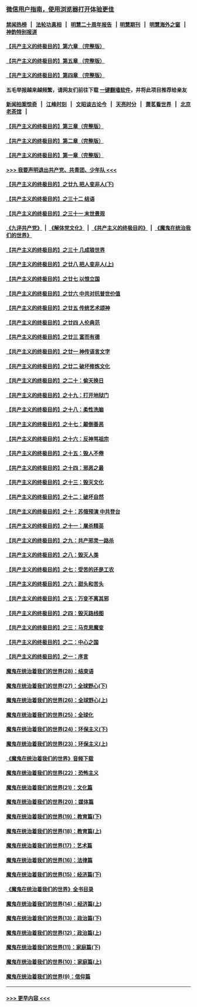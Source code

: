 ### [微信用户指南，使用浏览器打开体验更佳](https://github.com/gfw-breaker/banned-news1/blob/master/indexes/wechat-guide.md?t=0)
#### [禁闻热榜](热点新闻.md?t=0)  &nbsp;&nbsp;|&nbsp;&nbsp; [法轮功真相](https://github.com/gfw-breaker/truth/blob/master/README.md?t=0) &nbsp;&nbsp;|&nbsp;&nbsp; [明慧二十周年报告](https://github.com/gfw-breaker/mh-reports/blob/master/README.md?t=0) &nbsp;&nbsp;|&nbsp;&nbsp;[明慧期刊](https://github.com/gfw-breaker/mh-qikan) &nbsp;&nbsp;|&nbsp;&nbsp; [明慧海外之窗](https://github.com/gfw-breaker/mh-news/blob/master/README.md?t=0) &nbsp;&nbsp;|&nbsp;&nbsp; [神韵特别报道](https://github.com/gfw-breaker/mh-news/blob/master/shenyun.md?t=0)
#### [【共产主义的终极目的】第六章 （完整版）](../pages/nsc422/n11428913.md?t=02040722) 
#### [【共产主义的终极目的】第五章 （完整版）](../pages/nsc422/n11428912.md?t=02040722) 
#### [【共产主义的终极目的】第四章 （完整版）](../pages/nsc422/n11428907.md?t=02040722) 
#### 五毛举报越来越频繁，请网友们前往下载 [一键翻墙软件](https://github.com/gfw-breaker/ssr-accounts)，并将此项目推荐给亲友
#### [新闻拍案惊奇](https://github.com/gfw-breaker/banned-news1/blob/master/pages/link4.md) &nbsp;&nbsp;|&nbsp;&nbsp; [江峰时刻](https://github.com/gfw-breaker/banned-news1/blob/master/pages/link4.md) &nbsp;&nbsp;|&nbsp;&nbsp; [文昭谈古论今](https://github.com/gfw-breaker/banned-news1/blob/master/pages/link4.md) &nbsp;&nbsp;|&nbsp;&nbsp; [天亮时分](https://github.com/gfw-breaker/banned-news1/blob/master/pages/link4.md) &nbsp;&nbsp;|&nbsp;&nbsp; [萧茗看世界](https://github.com/gfw-breaker/banned-news1/blob/master/pages/link4.md) &nbsp;&nbsp;|&nbsp;&nbsp; [北京老茶馆](https://github.com/gfw-breaker/banned-news1/blob/master/pages/link4.md) &nbsp;&nbsp;|&nbsp;&nbsp; 
#### [【共产主义的终极目的】第三章（完整版）](../pages/nsc422/n11428848.md?t=02040722) 
#### [【共产主义的终极目的】第二章（完整版）](../pages/nsc422/n11428831.md?t=02040722) 
#### [【共产主义的终极目的】第一章（完整版）](../pages/nsc422/n11417651.md?t=02040722) 
#### [>>> 我要声明退出共产党、共青团、少年队 <<<](https://github.com/begood0513/goodnews/blob/master/quit/letter.md) 
#### [【共产主义的终极目的】之廿九 把人变非人(下)](../pages/nsc422/n11344140.md?t=02040722) 
#### [【共产主义的终极目的】之三十二 结语](../pages/nsc422/n11360535.md?t=02040722) 
#### [【共产主义的终极目的】之三十一 末世景观](../pages/nsc422/n11351129.md?t=02040722) 
#### [《九评共产党》](https://github.com/begood0513/9ping.md/blob/master/README.md) &nbsp;|&nbsp; [《解体党文化》](../../../../jtdwh.md/blob/master/README.md)  &nbsp;|&nbsp; [《共产主义的终极目的》](../../../../gczydzjmd.md/blob/master/README.md) &nbsp;|&nbsp; [《魔鬼在统治我们的世界》](../../../../mgztzwmdsj.md/blob/master/README.md) 
#### [【共产主义的终极目的】之三十 几成狼世界](../pages/nsc422/n11348280.md?t=02040722) 
#### [【共产主义的终极目的】之廿八 把人变非人(上)](../pages/nsc422/n11340492.md?t=02040722) 
#### [【共产主义的终极目的】之廿七 以恨立国](../pages/nsc422/n11336944.md?t=02040722) 
#### [【共产主义的终极目的】之廿六 中共对抗普世价值](../pages/nsc422/n11324785.md?t=02040722) 
#### [【共产主义的终极目的】之廿五 传统艺术颂神](../pages/nsc422/n11296396.md?t=02040722) 
#### [【共产主义的终极目的】之廿四 人伦典范](../pages/nsc422/n11296397.md?t=02040722) 
#### [【共产主义的终极目的】之廿三 富而有德](../pages/nsc422/n11283598.md?t=02040722) 
#### [【共产主义的终极目的】之廿一 神传语言文字](../pages/nsc422/n11263265.md?t=02040722) 
#### [【共产主义的终极目的】之廿二 破坏修炼文化](../pages/nsc422/n11245728.md?t=02040722) 
#### [【共产主义的终极目的】之二十：偷天换日](../pages/nsc422/n11238846.md?t=02040722) 
#### [【共产主义的终极目的】之十九：打开地狱门](../pages/nsc422/n11206376.md?t=02040722) 
#### [【共产主义的终极目的】之十八：柔性洗脑](../pages/nsc422/n11199994.md?t=02040722) 
#### [【共产主义的终极目的】之十七：颠倒善恶](../pages/nsc422/n11179782.md?t=02040722) 
#### [【共产主义的终极目的】之十六：反神骂祖宗](../pages/nsc422/n11166798.md?t=02040722) 
#### [【共产主义的终极目的】之十五：毁人不倦](../pages/nsc422/n11166792.md?t=02040722) 
#### [【共产主义的终极目的】之十四：邪恶之最](../pages/nsc422/n11150249.md?t=02040722) 
#### [【共产主义的终极目的】之十三：毁灭文化](../pages/nsc422/n11135227.md?t=02040722) 
#### [【共产主义的终极目的】之十二：破坏自然](../pages/nsc422/n11135214.md?t=02040722) 
#### [【共产主义的终极目的】之十：苏俄预演 中共登台](../pages/nsc422/n11118424.md?t=02040722) 
#### [【共产主义的终极目的】之十一：屠杀精英](../pages/nsc422/n11118442.md?t=02040722) 
#### [【共产主义的终极目的】之九：共产邪灵一路杀](../pages/nsc422/n11114139.md?t=02040722) 
#### [【共产主义的终极目的】之八：毁灭人类](../pages/nsc422/n11108503.md?t=02040722) 
#### [【共产主义的终极目的】之七：受苦的还是工农](../pages/nsc422/n11101809.md?t=02040722) 
#### [【共产主义的终极目的】之六：甜头和苦头](../pages/nsc422/n11096971.md?t=02040722) 
#### [【共产主义的终极目的】之五：万变不离其邪](../pages/nsc422/n11091285.md?t=02040722) 
#### [【共产主义的终极目的】之四：毁灭路线图](../pages/nsc422/n11086284.md?t=02040722) 
#### [【共产主义的终极目的】之三：马克思魔变](../pages/nsc422/n11061941.md?t=02040722) 
#### [【共产主义的终极目的】之二：中心之国](../pages/nsc422/n11047728.md?t=02040722) 
#### [【共产主义的终极目的】之一：序言](../pages/nsc422/n11086077.md?t=02040722) 
#### [魔鬼在统治着我们的世界(28)：结束语](../pages/nsc422/n10936246.md?t=02040722) 
#### [魔鬼在统治着我们的世界(27)：全球野心(下)](../pages/nsc422/n10928319.md?t=02040722) 
#### [魔鬼在统治着我们的世界(26)：全球野心(上)](../pages/nsc422/n10900318.md?t=02040722) 
#### [魔鬼在统治着我们的世界(25)：全球化](../pages/nsc422/n10788205.md?t=02040722) 
#### [魔鬼在统治着我们的世界(24)：环保主义(下)](../pages/nsc422/n10695307.md?t=02040722) 
#### [魔鬼在统治着我们的世界(23)：环保主义(上)](../pages/nsc422/n10688613.md?t=02040722) 
#### [《魔鬼在统治着我们的世界》音频下载](../pages/nsc422/n10635553.md?t=02040722) 
#### [魔鬼在统治着我们的世界(22)：恐怖主义](../pages/nsc422/n10614727.md?t=02040722) 
#### [魔鬼在统治着我们的世界(21)：文化篇](../pages/nsc422/n10597706.md?t=02040722) 
#### [魔鬼在统治着我们的世界(20)：媒体篇](../pages/nsc422/n10586579.md?t=02040722) 
#### [魔鬼在统治着我们的世界(19)：教育篇(下)](../pages/nsc422/n10564808.md?t=02040722) 
#### [魔鬼在统治着我们的世界(18)：教育篇(上)](../pages/nsc422/n10526970.md?t=02040722) 
#### [魔鬼在统治着我们的世界(17)：艺术篇](../pages/nsc422/n10499093.md?t=02040722) 
#### [魔鬼在统治着我们的世界(16)：法律篇](../pages/nsc422/n10485969.md?t=02040722) 
#### [魔鬼在统治着我们的世界(15)：经济篇(下)](../pages/nsc422/n10469975.md?t=02040722) 
#### [《魔鬼在统治着我们的世界》全书目录](../pages/nsc422/n10464261.md?t=02040722) 
#### [魔鬼在统治着我们的世界(14)：经济篇(上)](../pages/nsc422/n10457370.md?t=02040722) 
#### [魔鬼在统治着我们的世界(13)：政治篇(下)](../pages/nsc422/n10448270.md?t=02040722) 
#### [魔鬼在统治着我们的世界(12)：政治篇(上)](../pages/nsc422/n10444576.md?t=02040722) 
#### [魔鬼在统治着我们的世界(11)：家庭篇(下)](../pages/nsc422/n10440961.md?t=02040722) 
#### [魔鬼在统治着我们的世界(10)：家庭篇(上)](../pages/nsc422/n10435448.md?t=02040722) 
#### [魔鬼在统治着我们的世界(9)：信仰篇](../pages/nsc422/n10432159.md?t=02040722) 

----
#### [ >>> 更早内容 <<< ](../indexes/nsc422-earlier.md)
